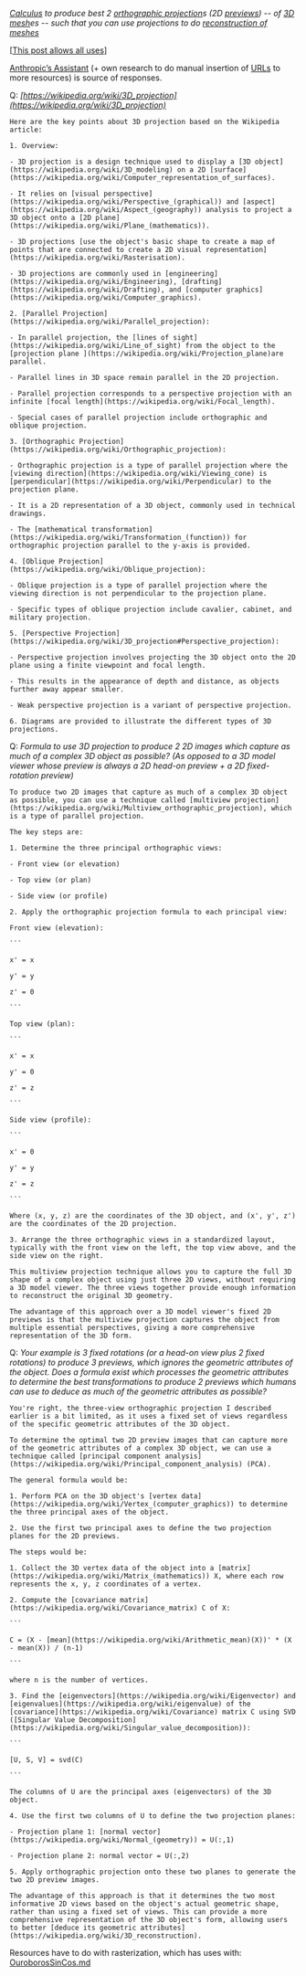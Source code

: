 *[Calculus](https://wikipedia.org/wiki/Calculus) to produce best 2 [orthographic projection](https://wikipedia.org/wiki/Orthographic_projection)s (2D [previews](https://wikipedia.org/wiki/Viewport)) -- of [3D mesh](https://wikipedia.org/wiki/Polygon_mesh)es -- such that you can use projections to do [reconstruction of meshes](https://wikipedia.org/wiki/3D_reconstruction)*


[[This post allows all uses](https://swudususuwu.substack.com/p/formula-to-produce-2-orthographic)]

[Anthropic’s Assistant](https://poe.com/s/aIw9g8FvWdIEj0fUfvdL) (+ own research to do manual insertion of [URLs](https://wikipedia.org/wiki/URL) to more resources) is source of responses.

Q: _[https://wikipedia.org/wiki/3D_projection](https://wikipedia.org/wiki/3D_projection)_

    Here are the key points about 3D projection based on the Wikipedia article:

    1. Overview:

    - 3D projection is a design technique used to display a [3D object](https://wikipedia.org/wiki/3D_modeling) on a 2D [surface](https://wikipedia.org/wiki/Computer_representation_of_surfaces).

    - It relies on [visual perspective](https://wikipedia.org/wiki/Perspective_(graphical)) and [aspect](https://wikipedia.org/wiki/Aspect_(geography)) analysis to project a 3D object onto a [2D plane](https://wikipedia.org/wiki/Plane_(mathematics)).

    - 3D projections [use the object's basic shape to create a map of points that are connected to create a 2D visual representation](https://wikipedia.org/wiki/Rasterisation).

    - 3D projections are commonly used in [engineering](https://wikipedia.org/wiki/Engineering), [drafting](https://wikipedia.org/wiki/Drafting), and [computer graphics](https://wikipedia.org/wiki/Computer_graphics).

    2. [Parallel Projection](https://wikipedia.org/wiki/Parallel_projection):

    - In parallel projection, the [lines of sight](https://wikipedia.org/wiki/Line_of_sight) from the object to the [projection plane ](https://wikipedia.org/wiki/Projection_plane)are parallel.

    - Parallel lines in 3D space remain parallel in the 2D projection.

    - Parallel projection corresponds to a perspective projection with an infinite [focal length](https://wikipedia.org/wiki/Focal_length).

    - Special cases of parallel projection include orthographic and oblique projection.

    3. [Orthographic Projection](https://wikipedia.org/wiki/Orthographic_projection):

    - Orthographic projection is a type of parallel projection where the [viewing direction](https://wikipedia.org/wiki/Viewing_cone) is [perpendicular](https://wikipedia.org/wiki/Perpendicular) to the projection plane.

    - It is a 2D representation of a 3D object, commonly used in technical drawings.

    - The [mathematical transformation](https://wikipedia.org/wiki/Transformation_(function)) for orthographic projection parallel to the y-axis is provided.

    4. [Oblique Projection](https://wikipedia.org/wiki/Oblique_projection):

    - Oblique projection is a type of parallel projection where the viewing direction is not perpendicular to the projection plane.

    - Specific types of oblique projection include cavalier, cabinet, and military projection.

    5. [Perspective Projection](https://wikipedia.org/wiki/3D_projection#Perspective_projection):

    - Perspective projection involves projecting the 3D object onto the 2D plane using a finite viewpoint and focal length.

    - This results in the appearance of depth and distance, as objects further away appear smaller.

    - Weak perspective projection is a variant of perspective projection.

    6. Diagrams are provided to illustrate the different types of 3D projections.

Q: _Formula to use *3D projection* to produce 2 2D images which capture as much of a complex 3D object as possible? (As opposed to a 3D model viewer whose preview is always a 2D head-on preview + a 2D fixed-rotation preview)_

    To produce two 2D images that capture as much of a complex 3D object as possible, you can use a technique called [multiview projection](https://wikipedia.org/wiki/Multiview_orthographic_projection), which is a type of parallel projection.

    The key steps are:

    1. Determine the three principal orthographic views:

    - Front view (or elevation)

    - Top view (or plan)

    - Side view (or profile)

    2. Apply the orthographic projection formula to each principal view:

    Front view (elevation):

    ```

    x' = x

    y' = y

    z' = 0

    ```

    Top view (plan):

    ```

    x' = x

    y' = 0

    z' = z

    ```

    Side view (profile):

    ```

    x' = 0

    y' = y

    z' = z

    ```

    Where (x, y, z) are the coordinates of the 3D object, and (x', y', z') are the coordinates of the 2D projection.

    3. Arrange the three orthographic views in a standardized layout, typically with the front view on the left, the top view above, and the side view on the right.

    This multiview projection technique allows you to capture the full 3D shape of a complex object using just three 2D views, without requiring a 3D model viewer. The three views together provide enough information to reconstruct the original 3D geometry.

    The advantage of this approach over a 3D model viewer's fixed 2D previews is that the multiview projection captures the object from multiple essential perspectives, giving a more comprehensive representation of the 3D form.

Q: _Your example is 3 fixed rotations (or a head-on view plus 2 fixed rotations) to produce 3 previews, which ignores the geometric attributes of the object. Does a formula exist which processes the geometric attributes to determine the best transformations to produce 2 previews which humans can use to deduce as much of the geometric attributes as possible?_

    You're right, the three-view orthographic projection I described earlier is a bit limited, as it uses a fixed set of views regardless of the specific geometric attributes of the 3D object.

    To determine the optimal two 2D preview images that can capture more of the geometric attributes of a complex 3D object, we can use a technique called [principal component analysis](https://wikipedia.org/wiki/Principal_component_analysis) (PCA).

    The general formula would be:

    1. Perform PCA on the 3D object's [vertex data](https://wikipedia.org/wiki/Vertex_(computer_graphics)) to determine the three principal axes of the object.

    2. Use the first two principal axes to define the two projection planes for the 2D previews.

    The steps would be:

    1. Collect the 3D vertex data of the object into a [matrix](https://wikipedia.org/wiki/Matrix_(mathematics)) X, where each row represents the x, y, z coordinates of a vertex.

    2. Compute the [covariance matrix](https://wikipedia.org/wiki/Covariance_matrix) C of X:

    ```

    C = (X - [mean](https://wikipedia.org/wiki/Arithmetic_mean)(X))' * (X - mean(X)) / (n-1)

    ```

    where n is the number of vertices.

    3. Find the [eigenvectors](https://wikipedia.org/wiki/Eigenvector) and [eigenvalues](https://wikipedia.org/wiki/eigenvalue) of the [covariance](https://wikipedia.org/wiki/Covariance) matrix C using SVD ([Singular Value Decomposition](https://wikipedia.org/wiki/Singular_value_decomposition)):

    ```

    [U, S, V] = svd(C)

    ```

    The columns of U are the principal axes (eigenvectors) of the 3D object.

    4. Use the first two columns of U to define the two projection planes:

    - Projection plane 1: [normal vector](https://wikipedia.org/wiki/Normal_(geometry)) = U(:,1)

    - Projection plane 2: normal vector = U(:,2)

    5. Apply orthographic projection onto these two planes to generate the two 2D preview images.

    The advantage of this approach is that it determines the two most informative 2D views based on the object's actual geometric shape, rather than using a fixed set of views. This can provide a more comprehensive representation of the 3D object's form, allowing users to better [deduce its geometric attributes](https://wikipedia.org/wiki/3D_reconstruction).

Resources have to do with rasterization, which has uses with: [OuroborosSinCos.md](OuroborosSinCos.md)
